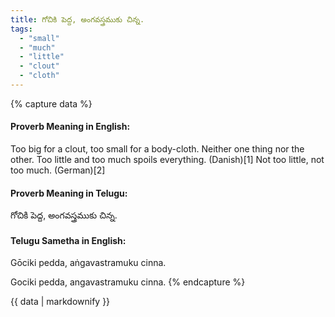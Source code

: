 ```yaml
---
title: గోచికి పెద్ద, అంగవస్త్రముకు చిన్న.
tags:
  - "small"
  - "much"
  - "little"
  - "clout"
  - "cloth"
---
```


{% capture data %}
#### Proverb Meaning in English:
Too big for a clout, too small for a body-cloth.
Neither one thing nor the other.
Too little and too much spoils everything. (Danish)[1]
Not too little, not too much. (German)[2]

#### Proverb Meaning in Telugu:
గోచికి పెద్ద, అంగవస్త్రముకు చిన్న.

#### Telugu Sametha in English:
Gōciki pedda, aṅgavastramuku cinna.

Gociki pedda, angavastramuku cinna.
{% endcapture %}

{{ data | markdownify }}

